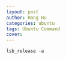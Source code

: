 ```yaml
---
layout: post
author: Hang Hu
categories: ubuntu
tags: Ubuntu Command 
cover: 
---
```


```
lsb_release -a
```
